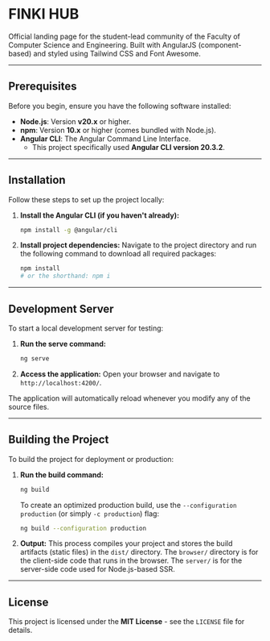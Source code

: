 # FINKI HUB

Official landing page for the student-lead community of the Faculty of Computer Science and Engineering. 
Built with AngularJS (component-based) and styled using Tailwind CSS and Font Awesome.

---

## Prerequisites

Before you begin, ensure you have the following software installed:

* **Node.js**: Version **v20.x** or higher.
* **npm**: Version **10.x** or higher (comes bundled with Node.js).
* **Angular CLI**: The Angular Command Line Interface.
    * This project specifically used **Angular CLI version 20.3.2**.

---

## Installation

Follow these steps to set up the project locally:

1.  **Install the Angular CLI (if you haven't already):**
    ```bash
    npm install -g @angular/cli
    ```

2.  **Install project dependencies:**
    Navigate to the project directory and run the following command to download all required packages:
    ```bash
    npm install
    # or the shorthand: npm i
    ```

---

## Development Server

To start a local development server for testing:

1.  **Run the serve command:**
    ```bash
    ng serve
    ```
2.  **Access the application:**
    Open your browser and navigate to `http://localhost:4200/`.

The application will automatically reload whenever you modify any of the source files.

---

## Building the Project

To build the project for deployment or production:

1.  **Run the build command:**
    ```bash
    ng build
    ```
    To create an optimized production build, use the `--configuration production` (or simply `-c production`) flag:
    ```bash
    ng build --configuration production
    ```

2.  **Output:**
    This process compiles your project and stores the build artifacts (static files) in the `dist/` directory.
    The `browser/` directory is for the client-side code that runs in the browser.
    The `server/` is for the server-side code used for Node.js-based SSR.

---

## License

This project is licensed under the **MIT License** - see the `LICENSE` file for details.